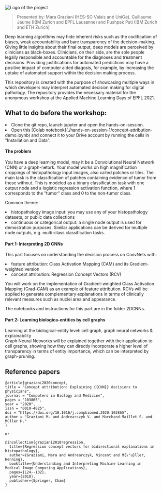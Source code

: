 
![Logo of the project](https://www.ai4media.eu/wp-content/uploads/2021/04/Twitter_Building-Interpretable-AI-for-Digital-Pathology-1024x575.png)
>
> Presented by: Mara Graziani (HES-SO Valais and UniGe), Guillaume Jaume (IBM Zurich and EPFL Lausanne) and Pushpak Pati (IBM Zurich and ETH Zurich)
>

Deep learning algorithms may hide inherent risks such as the codification of biases, weak accountability and bare transparency of the decision-making. Giving little insights about their final output, deep models are perceived by clinicians as black-boxes. 
Clinicians, on their side, are the sole people legally responsible and accountable for the diagnoses and treatment decisions. 
Providing justifications for automated predictions may have a positive impact of computer aided diagosis, for example, by increasing the uptake of automated support within the decision making process.

This repository is created with the purpose of showcasing multiple ways in which developers may interpret automated decision making for digital pathology. The repository provides the necessary material for the anonymous workshop at the Applied Machine Learning Days of EPFL 2021. 

## What to do before the workshop: 

<li> Clone the git repo, launch jupyter and open the hands-on-session. 
<li> Open this [Colab notebook](./hands-on-session-1/concept-attribution-demo.ipynb) and connect it to your Drive account by running the cells in "Installation and Data". 

#### The problem

You have a deep learning model, may it be a Convolutional Neural Network (CNN) or a graph-netork. 
Your model works on high magnification croppings of histopathology input images, also called patches or tiles. 
The main task is the classification of patches containing evidence of tumor from those without. 
This is modeled as a binary classification task with one output node and a logistic regression activation function, where 1 corresponds to the "tumor" class and 0 to the non-tumor class. 

Common theme:
<li> histopathology image input: you may use any of your histopathology datasets, or public data collections 
<li> continuous or categorical output: a single node output is used for demostration purposes. Similar applications can be derived for multiple node outputs, e.g. multi-class classification tasks. 

#### Part 1: Interpreting 2D CNNs 

This part focuses on understanding the decision process on ConvNets with:
<li> feature attribution: Class Activation Mapping (CAM) and its Gradient-weighted version 
<li> concept attribution: Regression Concept Vectors (RCV)

You will work on the implementation of Gradient-weighted Class Activation Mapping (Grad-CAM) as an example of feature attribution.
RCVs will be applied to generate complementary explanations in terms of clinically relevant measures such as nuclei area and appearance. 

The notebooks and instructions for this part are in the folder 2DCNNs. 

#### Part 2: Learning biologica-entities by cell graphs 

Learning at the biological-entity level: cell graph, graph neural networks & explainability  
Graph Neural Networks will be explained together with their application to cell graphs, showing how they can directly incorporate a higher level of transparency in terms of entity importance, which can be interpreted by graph-pruning. 

  
  
## Reference papers


```
@article{graziani2020concept,
title = "Concept attribution: Explaining {{CNN}} decisions to physicians",
journal = "Computers in Biology and Medicine",
pages = "103865",
year = "2020",
issn = "0010-4825",
doi = "https://doi.org/10.1016/j.compbiomed.2020.103865",
author = "Graziani M. and Andrearczyk V. and Marchand-Maillet S. and Müller H."
}

or

@incollection{graziani2018regression,
  title={Regression concept vectors for bidirectional explanations in histopathology},
  author={Graziani, Mara and Andrearczyk, Vincent and M{\"u}ller, Henning},
  booktitle={Understanding and Interpreting Machine Learning in Medical Image Computing Applications},
  pages={124--132},
  year={2018},
  publisher={Springer, Cham}
}

```
